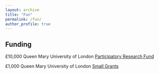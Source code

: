 ```yaml
---
layout: archive
title: "Fun"
permalink: /fun/
author_profile: true
---
```


## Funding
£10,000 Queen Mary University of London [Participatory Research Fund](https://www.qmul.ac.uk/publicengagement/funding/participatory-research-fund/)

£1,000 Queen Mary University of London [Small Grants](https://www.qmul.ac.uk/publicengagement/funding/small-grants/)

